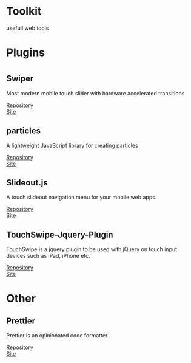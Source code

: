 # Toolkit
usefull web tools
<h1>Plugins<h1>
<h2>Swiper</h2>
<p>Most modern mobile touch slider with hardware accelerated transitions</p>
<a href="https://github.com/nolimits4web/swiper">Repository</a><br>
<a href="http://idangero.us/swiper/">Site</a>

<h2>particles</h2>
<p>
A lightweight JavaScript library for creating particles  </p>
<a href="https://github.com/VincentGarreau/particles.js">Repository</a><br>
<a href="https://vincentgarreau.com/particles.js/">Site</a>


<h2>Slideout.js</h2>
<p>A touch slideout navigation menu for your mobile web apps. </p>
<a href="https://github.com/Mango/slideout">Repository</a><br>
<a href="https://slideout.js.org">Site</a>

<h2>TouchSwipe-Jquery-Plugin</h2>
<p>TouchSwipe is a jquery plugin to be used with jQuery on touch input devices such as iPad, iPhone etc. </p>
<a href="https://github.com/mattbryson/TouchSwipe-Jquery-Plugin">Repository</a><br>
<a href="http://labs.rampinteractive.co.uk/touchSwipe/demos/index.html">Site</a>




<h1>Other</h1>
<h2>Prettier</h2>
<p>Prettier is an opinionated code formatter. </p>
<a href="https://github.com/prettier/prettier">Repository</a><br>
<a href="https://prettier.io">Site</a>
